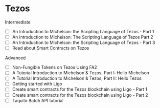 # Tezos


Intermediate
- [ ] An Introduction to Michelson: the Scripting Language of Tezos - Part 1
- [ ] An Introduction to Michelson: The Scripting Language of Tezos Part 2
- [ ] An Introduction to Michelson: the Scripting Language of Tezos - Part 3
- [ ] Read about Smart Contracts on Tezos

Advanced
- [ ] Non-Fungible Tokens on Tezos Using FA2
- [ ] A Tutorial Introduction to Michelson & Tezos, Part I: Hello Michelson
- [ ] A Tutorial Introduction to Michelson & Tezos, Part II: Hello Tezos
- [ ] Getting started with Ligo
- [ ] Create smart contracts for the Tezos blockchain using Ligo - Part 1
- [ ] Create smart contracts for the Tezos blockchain using Ligo - Part 2
- [ ] Taquito Batch API tutorial
